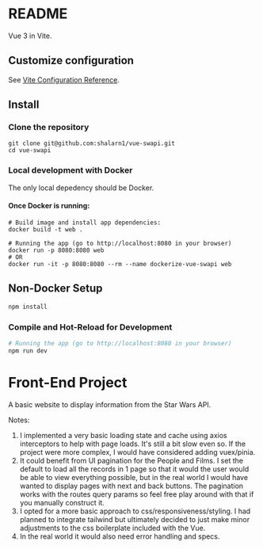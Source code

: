 # README

Vue 3 in Vite.

## Customize configuration

See [Vite Configuration Reference](https://vite.dev/config/).

## Install

### Clone the repository
```shell
git clone git@github.com:shalarn1/vue-swapi.git
cd vue-swapi
```
### Local development with Docker

The only local depedency should be Docker.

#### Once Docker is running:
```shell
# Build image and install app dependencies:
docker build -t web .

# Running the app (go to http://localhost:8080 in your browser)
docker run -p 8080:8080 web
# OR
docker run -it -p 8080:8080 --rm --name dockerize-vue-swapi web
```

## Non-Docker Setup

```sh
npm install
```

### Compile and Hot-Reload for Development

```sh
# Running the app (go to http://localhost:8080 in your browser)
npm run dev
```

# Front-End Project

A basic website to display information from the Star Wars API.

Notes:

1. I implemented a very basic loading state and cache using axios interceptors to help with page loads. It's still a bit slow even so. If the project were more complex, I would have considered adding vuex/pinia.
2. It could benefit from UI pagination for the People and Films. I set the default to load all the records in 1 page so that it would the user would be able to view everything possible, but in the real world I would have wanted to display pages with next and back buttons. The pagination works with the routes query params so feel free play around with that if you manually construct it.
3. I opted for a more basic approach to css/responsiveness/styling. I had planned to integrate tailwind but ultimately decided to just make minor adjustments to the css boilerplate included with the Vue.
4. In the real world it would also need error handling and specs.

